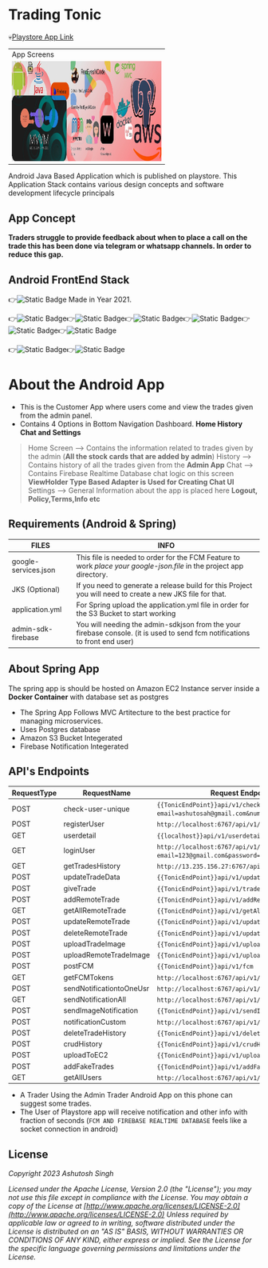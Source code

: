 ﻿# Trading Tonic
💀[Playstore App Link ](https://play.google.com/store/apps/details?id=com.tonictrader.tonictrades)

<table>
  <tr>
    <td>App Screens</td>
  </tr>
  <tr>
    <td><img src="media/ic_stack.jpeg" width="300" height="200"></td>
  </tr>
</table>


Android Java Based Application which is published on playstore. This Application Stack contains various design concepts and software development lifecycle principals
## App Concept 

**Traders struggle to provide feedback about when to place a call on the trade this has been done via telegram or whatsapp channels. 
In order to reduce this gap.**

## Android FrontEnd Stack
👉![Static Badge](https://img.shields.io/badge/OLD-ANDROID-green) Made in Year 2021.

👉![Static Badge](https://img.shields.io/badge/java-android-yellow)👉![Static Badge](https://img.shields.io/badge/android-mvvm-green)👉![Static Badge](https://img.shields.io/badge/retrofit-gson-blue?labelColor=red)👉![Static Badge](https://img.shields.io/badge/RecyclerView-Adapter-blue?labelColor=white)👉![Static Badge](https://img.shields.io/badge/XML-Layout-yellow?labelColor=red)👉![Static Badge](https://img.shields.io/badge/Image_Picker-labelColor=white)

👉![Static Badge](https://img.shields.io/badge/Navigation_Component_Android-lightblue)👉![Static Badge](https://img.shields.io/badge/Viewmodel_Livedata-lightblue)




# About the Android App

 - This is the Customer App where users come and view the trades given from the admin panel.
 - Contains 4 Options in Bottom Navigation Dashboard. **Home History Chat and Settings**
 
> Home Screen --> Contains the information related to trades given by the admin (**All the stock cards that are added by admin**)
> History --> Contains history of all the trades given from the **Admin App**
> Chat --> Contains Firebase Realtime Database chat logic on this screen **ViewHolder Type Based Adapter is Used for Creating Chat UI**
> Settings --> General Information about the app is placed here **Logout, Policy,Terms,Info etc**

## Requirements (Android & Spring)

| FILES |INFO  |
|--|--|
| google-services.json | This file is needed to order for the FCM Feature to work *place your google-json.file* in the project app directory.
JKS (Optional)  | If you need to generate a release build for this Project you will need to create a new JKS file for that.
|application.yml| For Spring upload the application.yml file in order for the S3 Bucket to start working |--|
| admin-sdk-firebase | You will needing the admin-sdkjson from the your firebase console. (it is used to send fcm notifications to front end user) |



## About Spring App

The spring app is should be hosted on Amazon EC2 Instance server inside a **Docker Container** with database set as postgres

 - The Spring App Follows MVC Artitecture to the best practice for managing microservices.
 - Uses Postgres database
 - Amazon S3 Bucket Integerated
 - Firebase Notification Integerated

## API's Endpoints 
|  RequestType| RequestName  |Request Endpoint|
|--|--|--|
| POST | check-user-unique |`{{TonicEndPoint}}api/v1/check-user-unique?email=ashutosah@gmail.com&number=123452267`
|POST	|registerUser| `http://localhost:6767/api/v1/signup`|
|GET|userdetail| `{{localhost}}api/v1/userdetail?userId=3`
|GET|loginUser|`http://localhost:6767/api/v1/loginUser?email=123@gmail.com&password=123456`|
|GET|getTradesHistory|`http://13.235.156.27:6767/api/v1/getHistory`|
|POST|updateTradeData|`{{TonicEndPoint}}api/v1/updateTradeData`|
|POST|giveTrade|`{{TonicEndPoint}}api/v1/tradeData`|
|POST|addRemoteTrade|`{{TonicEndPoint}}api/v1/addRemoteTrade`|
|GET|getAllRemoteTrade|`{{TonicEndPoint}}api/v1/getAllRemoteTrade`|
|POST|updateRemoteTrade|`{{TonicEndPoint}}api/v1/updateRemoteTrade`|
|POST|deleteRemoteTrade|`{{TonicEndPoint}}api/v1/updateRemoteTrade`|
|POST|uploadTradeImage|`{{TonicEndPoint}}api/v1/uploadTradeImage`|
|POST|uploadRemoteTradeImage|`{{TonicEndPoint}}api/v1/uploadRemoteTradeImage`|
|POST|postFCM|`{{TonicEndPoint}}api/v1/fcm`|
|GET|getFCMTokens|`http://localhost:6767/api/v1/tokens`|
|POST|sendNotificationtoOneUsr|`http://localhost:6767/api/v1/notification/token`|
|GET|sendNotificationAll|`http://localhost:6767/api/v1/sendAll`|
|POST|sendImageNotification|`{{TonicEndPoint}}api/v1/sendImageNotification`|
|POST|notificationCustom|`http://localhost:6767/api/v1/notificationCustom`|
|POST|deleteTradeHistory|`{{TonicEndPoint}}api/v1/deleteHistory?id=2`|
|POST|crudHistory|`{{TonicEndPoint}}api/v1/crudHistory`|
|POST|uploadToEC2|`{{TonicEndPoint}}api/v1/uploadToEC2`|
|POST|addFakeTrades|`{{TonicEndPoint}}api/v1/addFakeTrades`|
|GET|getAllUsers|`http://localhost:6767/api/v1/getUsers`|


 - A Trader Using the Admin Trader Android App on this phone can suggest some trades.
 - The User of Playstore app will receive notification and other info with fraction of seconds (`FCM AND FIREBASE REALTIME DATABASE` feels like a socket connection in android)

## License
*Copyright 2023 Ashutosh Singh*

*Licensed under the Apache License, Version 2.0 (the "License"); you may not use this file except in compliance with the License. You may obtain a copy of the License at
[http://www.apache.org/licenses/LICENSE-2.0](http://www.apache.org/licenses/LICENSE-2.0)
Unless required by applicable law or agreed to in writing, software distributed under the License is distributed on an "AS IS" BASIS, WITHOUT WARRANTIES OR CONDITIONS OF ANY KIND, either express or implied. See the License for the specific language governing permissions and limitations under the License.* 






